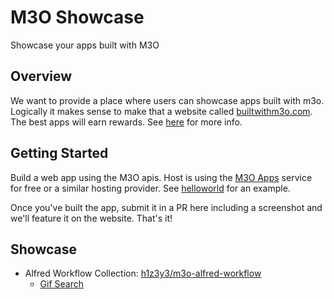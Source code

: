 # M3O Showcase

Showcase your apps built with M3O

## Overview

We want to provide a place where users can showcase apps built with m3o. Logically it makes sense to 
make that a website called [builtwithm3o.com](https://builtwithm3o.com). The best apps will earn 
rewards. See [here](https://github.com/m3o/m3o/discussions/113) for more info.

## Getting Started

Build a web app using the M3O apis. Host is using the [M3O Apps](https://m3o.com/app) service for 
free or a similar hosting provider. See [helloworld](https://github.com/m3o/helloworld) for an 
example. 

Once you've built the app, submit it in a PR here including a screenshot and we'll feature 
it on the website. That's it!

## Showcase

- Alfred Workflow Collection: [h1z3y3/m3o-alfred-workflow](https://github.com/h1z3y3/m3o-alfred-workflow)
    - [Gif Search](https://github.com/h1z3y3/m3o-alfred-workflow/tree/master/gif-search-go)